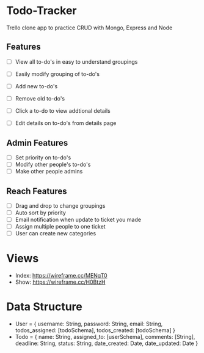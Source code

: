 # Todo-Tracker
Trello clone app to practice CRUD with Mongo, Express and Node

## Features
 - [ ] View all to-do's in easy to understand groupings
 - [ ] Easily modify grouping of to-do's
 - [ ] Add new to-do's
 - [ ] Remove old to-do's
 - [ ] Click a to-do to view addtional details
 - [ ] Edit details on to-do's from details page

 
## Admin Features
 - [ ] Set priority on to-do's
 - [ ] Modify other people's to-do's
 - [ ] Make other people admins
 
## Reach Features
 - [ ] Drag and drop to change groupings
 - [ ] Auto sort by priority
 - [ ] Email notification when update to ticket you made
 - [ ] Assign multiple people to one ticket
 - [ ] User can create new categories
 
# Views
 - Index: https://wireframe.cc/MENqT0
 - Show: https://wireframe.cc/H0BtzH
 
# Data Structure
 - User = {
    username: String, 
    password: String, 
    email: String, 
    todos_assigned: [todoSchema], 
    todos_created: [todoSchema]
   }
 - Todo = {
    name: String, 
    assigned_to: [userSchema], 
    comments: [String], 
    deadline: String, 
    status: String, 
    date_created: Date, 
    date_updated: Date
   }
